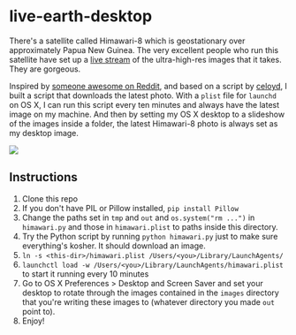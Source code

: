 # live-earth-desktop

There's a satellite called Himawari-8 which is geostationary over approximately Papua New Guinea. The very excellent people who run this satellite have set up a [live stream](http://himawari8.nict.go.jp/) of the ultra-high-res images that it takes. They are gorgeous.

Inspired by [someone awesome on Reddit](https://www.reddit.com/r/programming/comments/441do9/i_made_a_windows_powershell_script_that_puts_a/), and based on a script by [celoyd](https://github.com/celoyd), I built a script that downloads the latest photo. With a `plist` file for `launchd` on OS X, I can run this script every ten minutes and always have the latest image on my machine. And then by setting my OS X desktop to a slideshow of the images inside a folder, the latest Himawari-8 photo is always set as my desktop image.

![](example.png)

## Instructions

1. Clone this repo
2. If you don't have PIL or Pillow installed, `pip install Pillow`
3. Change the paths set in `tmp` and `out` and `os.system("rm ...")` in `himawari.py` and those in `himawari.plist` to paths inside this directory.
4. Try the Python script by running `python himawari.py` just to make sure everything's kosher. It should download an image.
5. `ln -s <this-dir>/himawari.plist /Users/<you>/Library/LaunchAgents/`
6. `launchctl load -w /Users/<you>/Library/LaunchAgents/himawari.plist` to start it running every 10 minutes
7. Go to OS X Preferences > Desktop and Screen Saver and set your desktop to rotate through the images contained in the `images` directory that you're writing these images to (whatever directory you made `out` point to).
8. Enjoy!
